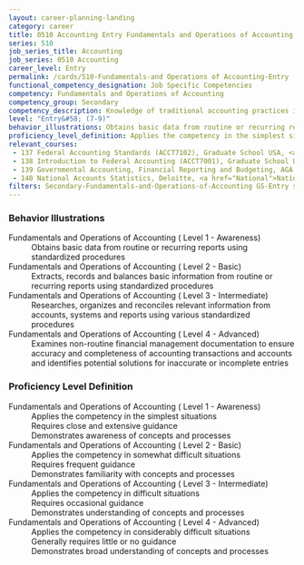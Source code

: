 ```yaml
---
layout: career-planning-landing
category: career
title: 0510 Accounting Entry Fundamentals and Operations of Accounting
series: 510
job_series_title: Accounting
job_series: 0510 Accounting
career_level: Entry
permalink: /cards/510-Fundamentals-and Operations of Accounting-Entry
functional_competency_designation: Job Specific Competencies
competency: Fundamentals and Operations of Accounting
competency_group: Secondary
competency_description: Knowledge of traditional accounting practices including accrual, obligations, and costs methods
level: "Entry&#58; (7-9)"
behavior_illustrations: Obtains basic data from routine or recurring reports using standardized procedures ? Extracts, records and balances basic information from routine or recurring reports using standardized procedures ? Researches, organizes and reconciles relevant information from accounts, systems and reports using various standardized procedures ? Examines non-routine financial management documentation to ensure accuracy and completeness of accounting transactions and accounts and identifies potential solutions for inaccurate or incomplete entries
proficiency_level_definition: Applies the competency in the simplest situations ? Requires close and extensive guidance ? Demonstrates awareness of concepts and processes ? Applies the competency in somewhat difficult situations ? Requires frequent guidance ? Demonstrates familiarity with concepts and processes ? Applies the competency in difficult situations ? Requires occasional guidance ? Demonstrates understanding of concepts and processes ? Applies the competency in considerably difficult situations ? Generally requires little or no guidance ? Demonstrates broad understanding of concepts and processes
relevant_courses: 
 - 137 Federal Accounting Standards (ACCT7102), Graduate School USA, <a href="https://www.graduateschool.edu/solr-search/content?keys=ACCT7102">https://www.graduateschool.edu/solr-search/content?keys=ACCT7102</a>
 - 138 Introduction to Federal Accounting (ACCT7001), Graduate School USA, <a href="https://www.graduateschool.edu/solr-search/content?keys=ACCT7001">https://www.graduateschool.edu/solr-search/content?keys=ACCT7001</a>
 - 139 Governmental Accounting, Financial Reporting and Budgeting, AGA, <a href="https://www.agacgfm.org/CGFM-Certification/Candidates/Preparing-for-Exams/CGFM-Live-Virtual-Courses.aspx">https://www.agacgfm.org/CGFM-Certification/Candidates/Preparing-for-Exams/CGFM-Live-Virtual-Courses.aspx</a>, <a href="https://cgfm.learnupon.com/store">https://cgfm.learnupon.com/store</a>
 - 140 National Accounts Statistics, Deloitte, <a href="National">National</a>, <a href="Accounts">Accounts</a>, <a href="Statistics">Statistics</a>
filters: Secondary-Fundamentals-and-Operations-of-Accounting GS-Entry series-0510
---
```


<div class="desktop:grid-col-6 margin-y-205">
  <div class="border-top-05 bg-white padding-2 shadow-5 height-full members-hover border-1px border-gray-30 border-top-orange radius-lg">
    <h3>Behavior Illustrations</h3>
    <dl class="text-base"><dt>Fundamentals and Operations of Accounting ( Level 1 - Awareness)</dt><dd>Obtains basic data from routine or recurring reports using standardized procedures</dd><dt>Fundamentals and Operations of Accounting ( Level 2 - Basic)</dt><dd>Extracts, records and balances basic information from routine or recurring reports using standardized procedures</dd><dt>Fundamentals and Operations of Accounting ( Level 3 - Intermediate)</dt><dd>Researches, organizes and reconciles relevant information from accounts, systems and reports using various standardized procedures</dd><dt>Fundamentals and Operations of Accounting ( Level 4 - Advanced)</dt><dd>Examines non-routine financial management documentation to ensure accuracy and completeness of accounting transactions and accounts and identifies potential solutions for inaccurate or incomplete entries</dd></dl>
  </div>
</div>
<div class="desktop:grid-col-6 margin-y-205">
  <div class="border-top-05 bg-white padding-2 shadow-5 height-full members-hover border-1px border-gray-30 border-top-orange radius-lg">
    <h3>Proficiency Level Definition</h3>
    <dl class="text-base"><dt>Fundamentals and Operations of Accounting ( Level 1 - Awareness)</dt><dd>Applies the competency in the simplest situations </dd><dd> Requires close and extensive guidance </dd><dd> Demonstrates awareness of concepts and processes</dd><dt>Fundamentals and Operations of Accounting ( Level 2 - Basic)</dt><dd>Applies the competency in somewhat difficult situations </dd><dd> Requires frequent guidance </dd><dd> Demonstrates familiarity with concepts and processes</dd><dt>Fundamentals and Operations of Accounting ( Level 3 - Intermediate)</dt><dd>Applies the competency in difficult situations </dd><dd> Requires occasional guidance </dd><dd> Demonstrates understanding of concepts and processes</dd><dt>Fundamentals and Operations of Accounting ( Level 4 - Advanced)</dt><dd>Applies the competency in considerably difficult situations </dd><dd> Generally requires little or no guidance </dd><dd> Demonstrates broad understanding of concepts and processes</dd></dl>
  </div>
</div>